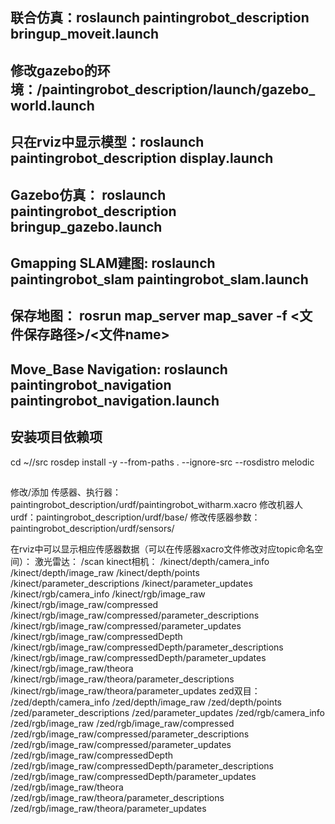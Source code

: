 ## 联合仿真：roslaunch paintingrobot_description bringup_moveit.launch 
## 修改gazebo的环境：/paintingrobot_description/launch/gazebo_world.launch
## 只在rviz中显示模型：roslaunch paintingrobot_description display.launch 
## Gazebo仿真： roslaunch paintingrobot_description bringup_gazebo.launch
## Gmapping SLAM建图: roslaunch paintingrobot_slam paintingrobot_slam.launch
## 保存地图： rosrun map_server map_saver -f <文件保存路径>/<文件name>
## Move_Base Navigation: roslaunch paintingrobot_navigation paintingrobot_navigation.launch

## 安装项目依赖项
cd ~/<workspace>/src
rosdep install -y --from-paths . --ignore-src --rosdistro melodic

## 
修改/添加 传感器、执行器：paintingrobot_description/urdf/paintingrobot_witharm.xacro
修改机器人urdf：paintingrobot_description/urdf/base/
修改传感器参数：paintingrobot_description/urdf/sensors/

在rviz中可以显示相应传感器数据（可以在传感器xacro文件修改对应topic命名空间）：
激光雷达：
/scan
kinect相机：
/kinect/depth/camera_info
/kinect/depth/image_raw
/kinect/depth/points
/kinect/parameter_descriptions
/kinect/parameter_updates
/kinect/rgb/camera_info
/kinect/rgb/image_raw
/kinect/rgb/image_raw/compressed
/kinect/rgb/image_raw/compressed/parameter_descriptions
/kinect/rgb/image_raw/compressed/parameter_updates
/kinect/rgb/image_raw/compressedDepth
/kinect/rgb/image_raw/compressedDepth/parameter_descriptions
/kinect/rgb/image_raw/compressedDepth/parameter_updates
/kinect/rgb/image_raw/theora
/kinect/rgb/image_raw/theora/parameter_descriptions
/kinect/rgb/image_raw/theora/parameter_updates
zed双目：
/zed/depth/camera_info
/zed/depth/image_raw
/zed/depth/points
/zed/parameter_descriptions
/zed/parameter_updates
/zed/rgb/camera_info
/zed/rgb/image_raw
/zed/rgb/image_raw/compressed
/zed/rgb/image_raw/compressed/parameter_descriptions
/zed/rgb/image_raw/compressed/parameter_updates
/zed/rgb/image_raw/compressedDepth
/zed/rgb/image_raw/compressedDepth/parameter_descriptions
/zed/rgb/image_raw/compressedDepth/parameter_updates
/zed/rgb/image_raw/theora
/zed/rgb/image_raw/theora/parameter_descriptions
/zed/rgb/image_raw/theora/parameter_updates
